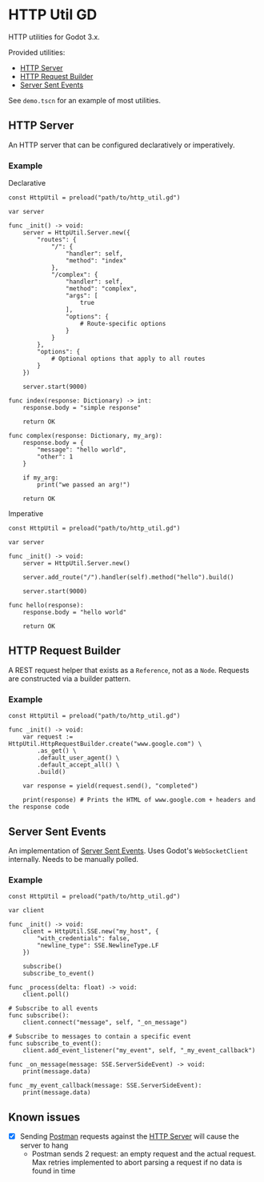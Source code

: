 # HTTP Util GD
HTTP utilities for Godot 3.x.

Provided utilities:
* [HTTP Server](#http-server)
* [HTTP Request Builder](#http-request-builder)
* [Server Sent Events](#server-sent-events)

See `demo.tscn` for an example of most utilities.

## HTTP Server
An HTTP server that can be configured declaratively or imperatively.

### Example

Declarative
```GDScript
const HttpUtil = preload("path/to/http_util.gd")

var server

func _init() -> void:
	server = HttpUtil.Server.new({
		"routes": {
			"/": {
				"handler": self,
				"method": "index"
			},
			"/complex": {
				"handler": self,
				"method": "complex",
				"args": [
					true
				],
				"options": {
					# Route-specific options
				}
			}
		},
		"options": {
			# Optional options that apply to all routes
		}
	})
	
	server.start(9000)

func index(response: Dictionary) -> int:
	response.body = "simple response"

	return OK

func complex(response: Dictionary, my_arg):
	response.body = {
		"message": "hello world",
		"other": 1
	}
	
	if my_arg:
		print("we passed an arg!")

	return OK
```

Imperative
```GDScript
const HttpUtil = preload("path/to/http_util.gd")

var server

func _init() -> void:
	server = HttpUtil.Server.new()
	
	server.add_route("/").handler(self).method("hello").build()
	
	server.start(9000)
	
func hello(response):
	response.body = "hello world"

	return OK
```

## HTTP Request Builder
A REST request helper that exists as a `Reference`, not as a `Node`. Requests are constructed via a builder pattern.

### Example

```GDScript
const HttpUtil = preload("path/to/http_util.gd")

func _init() -> void:
	var request := HttpUtil.HttpRequestBuilder.create("www.google.com") \
		.as_get() \
		.default_user_agent() \
		.default_accept_all() \
		.build()
	
	var response = yield(request.send(), "completed")
	
	print(response) # Prints the HTML of www.google.com + headers and the response code
```

## Server Sent Events
An implementation of [Server Sent Events](https://developer.mozilla.org/en-US/docs/Web/API/Server-sent_events). Uses Godot's `WebSocketClient` internally.
Needs to be manually polled.

### Example

```GDScript
const HttpUtil = preload("path/to/http_util.gd")

var client

func _init() -> void:
	client = HttpUtil.SSE.new("my_host", {
		"with_credentials": false,
		"newline_type": SSE.NewlineType.LF
	})
	
	subscribe()
	subscribe_to_event()

func _process(delta: float) -> void:
	client.poll()

# Subscribe to all events
func subscribe():
	client.connect("message", self, "_on_message")

# Subscribe to messages to contain a specific event
func subscribe_to_event():
	client.add_event_listener("my_event", self, "_my_event_callback")

func _on_message(message: SSE.ServerSideEvent) -> void:
	print(message.data)

func _my_event_callback(message: SSE.ServerSideEvent):
	print(message.data)
```

## Known issues
- [x] Sending [Postman](https://www.postman.com/) requests against the [HTTP Server](#http-server) will cause the server to hang
  - Postman sends 2 request: an empty request and the actual request. Max retries implemented to abort parsing a request if no data is found in time
